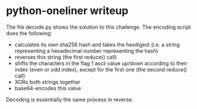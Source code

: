 # python-oneliner writeup

The file decode.py shows the solution to this challenge. The encoding script does the following:

- calculates its own sha256 hash and takes the hexdigest (i.e. a string representing a hexadecimal number representing the hash)
- reverses this string (the first reduce() call)
- shifts the characters in the flag 1 ascii value up/down according to their index (even or odd index), except for the first one (the second reduce() call)
- XORs both strings together
- base64-encodes this value

Decoding is essentially the same process in reverse.
